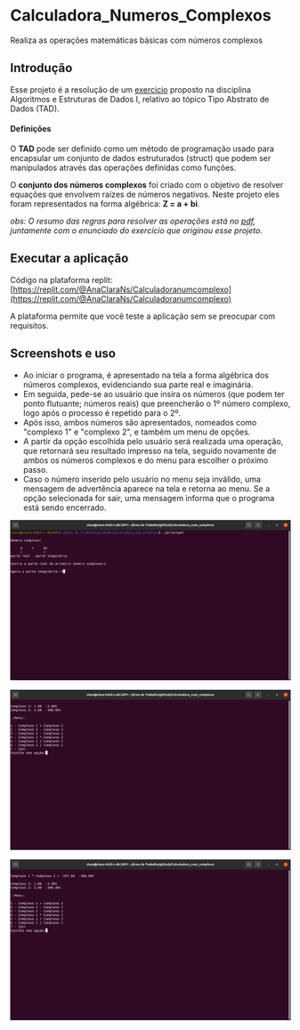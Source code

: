 # Calculadora_Numeros_Complexos
Realiza as operações matemáticas básicas com números complexos

## Introdução
Esse projeto é a resolução de um [exercicio](https://github.com/ClaraNs/Calculadora_Numeros_Complexos/blob/main/screenshots/enunciado.pdf) proposto na disciplina Algoritmos e Estruturas de Dados I, relativo ao tópico Tipo Abstrato de Dados (TAD).

#### Definições
O **TAD** pode ser definido como um método de programação usado para encapsular um conjunto de dados estruturados (struct) que podem ser manipulados através das operações definidas como funções.

O **conjunto dos números complexos** foi criado com o objetivo de resolver equações que envolvem raízes de números negativos. Neste projeto eles foram representados na forma algébrica: **Z = a + bi**. 

*obs: O resumo das regras para resolver as operações está no [pdf](https://github.com/ClaraNs/Calculadora_Numeros_Complexos/blob/main/screenshots/enunciado.pdf), juntamente com o enunciado do exercício que originou esse projeto.*

## Executar a aplicação

Código na plataforma replit: [https://replit.com/@AnaClaraNs/Calculadoranumcomplexo](https://replit.com/@AnaClaraNs/Calculadoranumcomplexo)

A plataforma permite que você teste a aplicação sem se preocupar com requisitos.

## Screenshots e uso


- Ao iniciar o programa, é apresentado na tela a forma algébrica dos números complexos, evidenciando sua parte real e imaginária. 
- Em seguida, pede-se ao usuário que insira os números (que podem ter ponto flutuante; números reais) que preencherão o 1º número complexo, logo após o processo é repetido para o 2º.
- Após isso, ambos números são apresentados, nomeados como "complexo 1" e "complexo 2", e também um menu de opções. 
- A partir da opção escolhida pelo usuário será realizada uma operação, que retornará seu resultado impresso na tela, seguido novamente de ambos os números complexos e do menu para escolher o próximo passo.
- Caso o número inserido pelo usuário no menu seja inválido, uma mensagem de advertência aparece na tela e retorna ao menu. Se a opção selecionada for sair, uma mensagem informa que o programa está sendo encerrado.

![Entrada de informações](https://github.com/ClaraNs/Calculadora_Numeros_Complexos/blob/main/screenshots/screenshot1.png)


![Menu](https://github.com/ClaraNs/Calculadora_Numeros_Complexos/blob/main/screenshots/screenshot2.png)


![Resultado](https://github.com/ClaraNs/Calculadora_Numeros_Complexos/blob/main/screenshots/screenshot3.png)
